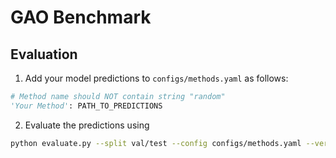 # GAO Benchmark

## Evaluation

1. Add your model predictions to `configs/methods.yaml` as follows:
```python
# Method name should NOT contain string "random"
'Your Method': PATH_TO_PREDICTIONS
```
2. Evaluate the predictions using

```bash
python evaluate.py --split val/test --config configs/methods.yaml --verbose
```